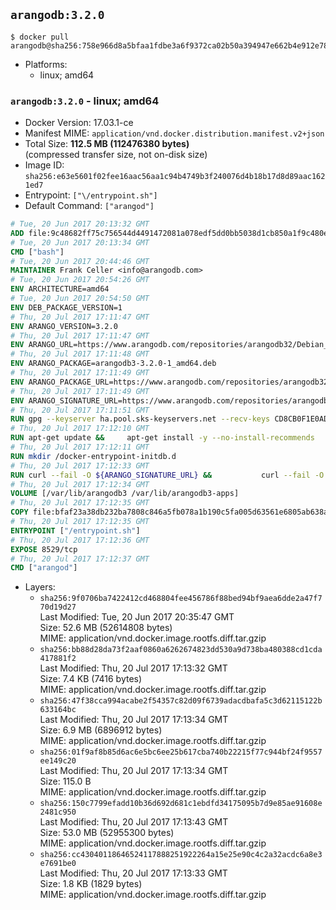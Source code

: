 ## `arangodb:3.2.0`

```console
$ docker pull arangodb@sha256:758e966d8a5bfaa1fdbe3a6f9372ca02b50a394947e662b4e912e7857df9a109
```

-	Platforms:
	-	linux; amd64

### `arangodb:3.2.0` - linux; amd64

-	Docker Version: 17.03.1-ce
-	Manifest MIME: `application/vnd.docker.distribution.manifest.v2+json`
-	Total Size: **112.5 MB (112476380 bytes)**  
	(compressed transfer size, not on-disk size)
-	Image ID: `sha256:e63e5601f02fee16aac56aa1c94b4749b3f240076d4b18b17d8d89aac1621ed7`
-	Entrypoint: `["\/entrypoint.sh"]`
-	Default Command: `["arangod"]`

```dockerfile
# Tue, 20 Jun 2017 20:13:32 GMT
ADD file:9c48682ff75c756544d4491472081a078edf5dd0bb5038d1cb850a1f9c480e3e in / 
# Tue, 20 Jun 2017 20:13:34 GMT
CMD ["bash"]
# Tue, 20 Jun 2017 20:44:46 GMT
MAINTAINER Frank Celler <info@arangodb.com>
# Tue, 20 Jun 2017 20:54:26 GMT
ENV ARCHITECTURE=amd64
# Tue, 20 Jun 2017 20:54:50 GMT
ENV DEB_PACKAGE_VERSION=1
# Thu, 20 Jul 2017 17:11:47 GMT
ENV ARANGO_VERSION=3.2.0
# Thu, 20 Jul 2017 17:11:47 GMT
ENV ARANGO_URL=https://www.arangodb.com/repositories/arangodb32/Debian_8.0
# Thu, 20 Jul 2017 17:11:48 GMT
ENV ARANGO_PACKAGE=arangodb3-3.2.0-1_amd64.deb
# Thu, 20 Jul 2017 17:11:49 GMT
ENV ARANGO_PACKAGE_URL=https://www.arangodb.com/repositories/arangodb32/Debian_8.0/amd64/arangodb3-3.2.0-1_amd64.deb
# Thu, 20 Jul 2017 17:11:49 GMT
ENV ARANGO_SIGNATURE_URL=https://www.arangodb.com/repositories/arangodb32/Debian_8.0/amd64/arangodb3-3.2.0-1_amd64.deb.asc
# Thu, 20 Jul 2017 17:11:51 GMT
RUN gpg --keyserver ha.pool.sks-keyservers.net --recv-keys CD8CB0F1E0AD5B52E93F41E7EA93F5E56E751E9B
# Thu, 20 Jul 2017 17:12:10 GMT
RUN apt-get update &&     apt-get install -y --no-install-recommends         libjemalloc1 	libsnappy1         ca-certificates         pwgen         curl     &&     rm -rf /var/lib/apt/lists/*
# Thu, 20 Jul 2017 17:12:11 GMT
RUN mkdir /docker-entrypoint-initdb.d
# Thu, 20 Jul 2017 17:12:33 GMT
RUN curl --fail -O ${ARANGO_SIGNATURE_URL} &&           curl --fail -O ${ARANGO_PACKAGE_URL} &&             gpg --verify ${ARANGO_PACKAGE}.asc &&     (echo arangodb3 arangodb3/password password test | debconf-set-selections) &&     (echo arangodb3 arangodb3/password_again password test | debconf-set-selections) &&     DEBIAN_FRONTEND="noninteractive" dpkg -i ${ARANGO_PACKAGE} &&     rm -rf /var/lib/arangodb3/* &&     sed -ri         -e 's!127\.0\.0\.1!0.0.0.0!g'         -e 's!^(file\s*=).*!\1 -!'         -e 's!^#\s*uid\s*=.*!uid = arangodb!'         -e 's!^#\s*gid\s*=.*!gid = arangodb!'         /etc/arangodb3/arangod.conf     &&     rm -f ${ARANGO_PACKAGE}*
# Thu, 20 Jul 2017 17:12:34 GMT
VOLUME [/var/lib/arangodb3 /var/lib/arangodb3-apps]
# Thu, 20 Jul 2017 17:12:35 GMT
COPY file:bfaf23a38db232ba7808c846a5fb078a1b190c5fa005d63561e6805ab638afeb in /entrypoint.sh 
# Thu, 20 Jul 2017 17:12:35 GMT
ENTRYPOINT ["/entrypoint.sh"]
# Thu, 20 Jul 2017 17:12:36 GMT
EXPOSE 8529/tcp
# Thu, 20 Jul 2017 17:12:37 GMT
CMD ["arangod"]
```

-	Layers:
	-	`sha256:9f0706ba7422412cd468804fee456786f88bed94bf9aea6dde2a47f770d19d27`  
		Last Modified: Tue, 20 Jun 2017 20:35:47 GMT  
		Size: 52.6 MB (52614808 bytes)  
		MIME: application/vnd.docker.image.rootfs.diff.tar.gzip
	-	`sha256:bb88d28da73f2aaf0860a6262674823dd530a9d738ba480388cd1cda417881f2`  
		Last Modified: Thu, 20 Jul 2017 17:13:32 GMT  
		Size: 7.4 KB (7416 bytes)  
		MIME: application/vnd.docker.image.rootfs.diff.tar.gzip
	-	`sha256:47f38cca994acabe2f54357c82d09f6739adacdbafa5c3d62115122b633164bc`  
		Last Modified: Thu, 20 Jul 2017 17:13:34 GMT  
		Size: 6.9 MB (6896912 bytes)  
		MIME: application/vnd.docker.image.rootfs.diff.tar.gzip
	-	`sha256:01f9af8b85d6ac6e5bc6ee25b617cba740b22215f77c944bf24f9557ee149c20`  
		Last Modified: Thu, 20 Jul 2017 17:13:34 GMT  
		Size: 115.0 B  
		MIME: application/vnd.docker.image.rootfs.diff.tar.gzip
	-	`sha256:150c7799efadd10b36d692d681c1ebdfd34175095b7d9e85ae91608e2481c950`  
		Last Modified: Thu, 20 Jul 2017 17:13:43 GMT  
		Size: 53.0 MB (52955300 bytes)  
		MIME: application/vnd.docker.image.rootfs.diff.tar.gzip
	-	`sha256:cc43040118646524117888251922264a15e25e90c4c2a32acdc6a8e3e7691be0`  
		Last Modified: Thu, 20 Jul 2017 17:13:33 GMT  
		Size: 1.8 KB (1829 bytes)  
		MIME: application/vnd.docker.image.rootfs.diff.tar.gzip
